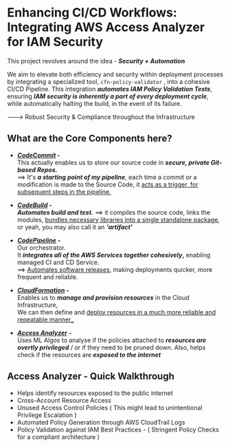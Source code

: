 # Enhancing CI/CD Workflows: Integrating AWS Access Analyzer for IAM Security

This project revolves around the idea - **_Security + Automation_**  

We aim to elevate both efficiency and security within deployment processes by integrating a specialized tool, `cfn-policy-validator` , into a cohesive CI/CD Pipeline. This integration _**automates IAM Policy Validation Tests**_, ensuring **_IAM security is inherently a part of every deployment cycle_**, while automatically halting the build, in the event of its failure.  

---> Robust Security & Compliance throughout the Infrastructure


## What are the Core Components here?

 - **_<ins>CodeCommit</ins> -_**     
This actually enables us to store our source code in **_secure, private Git-based Repos._**  </br> ==> It's **_a starting point of my pipeline_**,  each time a commit or a modification is made to the Source Code, it <ins>acts as a trigger, for subsequent steps in the pipeline. </ins>
  
- **_<ins>CodeBuild</ins> -_**                    
**_Automates build and test._** ==> it compiles the source code, links the modules, <ins>bundles necessary libraries into a single standalone package</ins>, or yeah, you may also call it an **_'artifact'_**

- **_<ins>CodePipeline</ins> -_**                          
Our orchestrator. </br>
It **_integrates all of the AWS Services together cohesively_,** enabling managed CI and CD Service. </br>
  ==> <ins>Automates software releases</ins>, making deployments quicker, more frequent and reliable.

- **_<ins>CloudFormation</ins> -_** </br> Enables us to **_manage and provision resources_** in the Cloud Infrastructure,       
We can then define and <ins>deploy resources in a much more reliable and repeatable manner_</ins> 

- **_<ins> Access Analyzer</ins> -_** </br> Uses ML Algos to analyse if the policies attached to **_resources are overtly privileged_** / or if they need to be pruned down. Also, helps check if the resources are **_exposed to the internet_**




## Access Analyzer - Quick Walkthrough

- Helps identify resources exposed to the public internet
- Cross-Account Resource Access
- Unused Access Control Policies ( This might lead to unintentional Privilege Escalation )
- Automated Policy Generation through AWS CloudTrail Logs
- Policy Validation against IAM Best Practices - ( Stringent Policy Checks for a compliant architecture )





